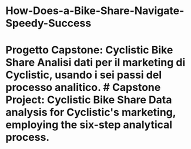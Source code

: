# How-Does-a-Bike-Share-Navigate-Speedy-Success
# Progetto Capstone: Cyclistic Bike Share Analisi dati per il marketing di Cyclistic, usando i sei passi del processo analitico.  # Capstone Project: Cyclistic Bike Share Data analysis for Cyclistic's marketing, employing the six-step analytical process.
